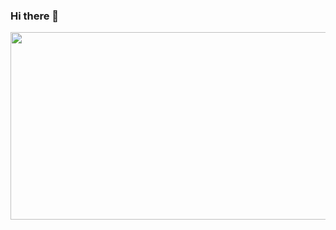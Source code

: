 ### Hi there 👋  
<div id="header" align="center">
  <img src="https://media.giphy.com/media/2IudUHdI075HL02Pkk/giphy.gif"width="600" height="300"/>
</div>
<!--
**Faithdev21/Faithdev21** is a ✨ _special_ ✨ repository because its `README.md` (this file) appears on your GitHub profile.

Here are some ideas to get you started:

- 🔭 I’m currently working on ...
- 🌱 I’m currently learning ...
- 👯 I’m looking to collaborate on ...
- 🤔 I’m looking for help with ...
- 💬 Ask me about ...
- 📫 How to reach me: ...
- 😄 Pronouns: ...
- ⚡ Fun fact: ...
-->
